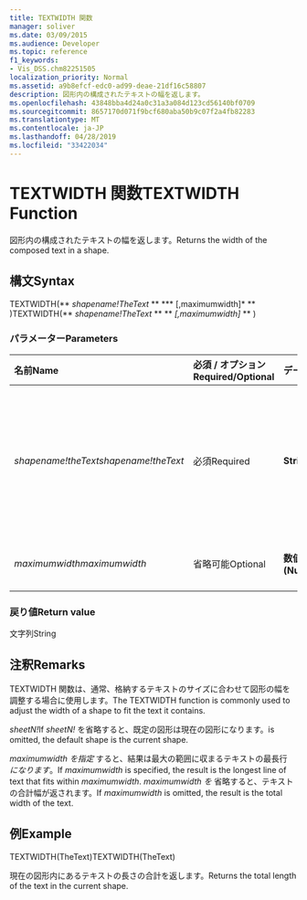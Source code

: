 ```yaml
---
title: TEXTWIDTH 関数
manager: soliver
ms.date: 03/09/2015
ms.audience: Developer
ms.topic: reference
f1_keywords:
- Vis_DSS.chm82251505
localization_priority: Normal
ms.assetid: a9b8efcf-edc0-ad99-deae-21df16c58807
description: 図形内の構成されたテキストの幅を返します。
ms.openlocfilehash: 43848bba4d24a0c31a3a084d123cd56140bf0709
ms.sourcegitcommit: 8657170d071f9bcf680aba50b9c07f2a4fb82283
ms.translationtype: MT
ms.contentlocale: ja-JP
ms.lasthandoff: 04/28/2019
ms.locfileid: "33422034"
---
```

# <a name="textwidth-function"></a><span data-ttu-id="40bc3-103">TEXTWIDTH 関数</span><span class="sxs-lookup"><span data-stu-id="40bc3-103">TEXTWIDTH Function</span></span>

<span data-ttu-id="40bc3-104">図形内の構成されたテキストの幅を返します。</span><span class="sxs-lookup"><span data-stu-id="40bc3-104">Returns the width of the composed text in a shape.</span></span> 
  
## <a name="syntax"></a><span data-ttu-id="40bc3-105">構文</span><span class="sxs-lookup"><span data-stu-id="40bc3-105">Syntax</span></span>

<span data-ttu-id="40bc3-106">TEXTWIDTH(\*\* *shapename!TheText* \*\* \*\*\* [,maximumwidth]\* \*\* )</span><span class="sxs-lookup"><span data-stu-id="40bc3-106">TEXTWIDTH(\*\* *shapename!TheText* \*\* \*\* *[,maximumwidth]* \*\* )</span></span> 
  
### <a name="parameters"></a><span data-ttu-id="40bc3-107">パラメーター</span><span class="sxs-lookup"><span data-stu-id="40bc3-107">Parameters</span></span>

|<span data-ttu-id="40bc3-108">**名前**</span><span class="sxs-lookup"><span data-stu-id="40bc3-108">**Name**</span></span>|<span data-ttu-id="40bc3-109">**必須 / オプション**</span><span class="sxs-lookup"><span data-stu-id="40bc3-109">**Required/Optional**</span></span>|<span data-ttu-id="40bc3-110">**データ型**</span><span class="sxs-lookup"><span data-stu-id="40bc3-110">**Data Type**</span></span>|<span data-ttu-id="40bc3-111">**説明**</span><span class="sxs-lookup"><span data-stu-id="40bc3-111">**Description**</span></span>|
|:-----|:-----|:-----|:-----|
| <span data-ttu-id="40bc3-112">_shapename!theText_</span><span class="sxs-lookup"><span data-stu-id="40bc3-112">_shapename!theText_</span></span> <br/> |<span data-ttu-id="40bc3-113">必須</span><span class="sxs-lookup"><span data-stu-id="40bc3-113">Required</span></span>  <br/> |<span data-ttu-id="40bc3-114">**String**</span><span class="sxs-lookup"><span data-stu-id="40bc3-114">**String**</span></span> <br/> |<span data-ttu-id="40bc3-115">ターゲットとなる図形の [TheText] セルに対する参照を指定します。</span><span class="sxs-lookup"><span data-stu-id="40bc3-115">A reference to the cell named TheText in the target shape.</span></span>  <span data-ttu-id="40bc3-116">_shapename!_</span><span class="sxs-lookup"><span data-stu-id="40bc3-116">_shapename!_</span></span> <span data-ttu-id="40bc3-117">は、テキストを取得する図形の名前です。</span><span class="sxs-lookup"><span data-stu-id="40bc3-117">is the name of the shape from which you want to retrieve the text.</span></span>  <br/> |
| <span data-ttu-id="40bc3-118">_maximumwidth_</span><span class="sxs-lookup"><span data-stu-id="40bc3-118">_maximumwidth_</span></span> <br/> |<span data-ttu-id="40bc3-119">省略可能</span><span class="sxs-lookup"><span data-stu-id="40bc3-119">Optional</span></span>  <br/> |<span data-ttu-id="40bc3-120">**数値型 (Numeric)**</span><span class="sxs-lookup"><span data-stu-id="40bc3-120">**Numeric**</span></span> <br/> |<span data-ttu-id="40bc3-121">テキスト ブロックの最大幅を指定します。</span><span class="sxs-lookup"><span data-stu-id="40bc3-121">The maximum width of the text block.</span></span>  <br/> |
   
### <a name="return-value"></a><span data-ttu-id="40bc3-122">戻り値</span><span class="sxs-lookup"><span data-stu-id="40bc3-122">Return value</span></span>

<span data-ttu-id="40bc3-123">文字列</span><span class="sxs-lookup"><span data-stu-id="40bc3-123">String</span></span>
  
## <a name="remarks"></a><span data-ttu-id="40bc3-124">注釈</span><span class="sxs-lookup"><span data-stu-id="40bc3-124">Remarks</span></span>

<span data-ttu-id="40bc3-125">TEXTWIDTH 関数は、通常、格納するテキストのサイズに合わせて図形の幅を調整する場合に使用します。</span><span class="sxs-lookup"><span data-stu-id="40bc3-125">The TEXTWIDTH function is commonly used to adjust the width of a shape to fit the text it contains.</span></span>
  
<span data-ttu-id="40bc3-126">_sheetN!_</span><span class="sxs-lookup"><span data-stu-id="40bc3-126">If  _sheetN!_</span></span> <span data-ttu-id="40bc3-127">を省略すると、既定の図形は現在の図形になります。</span><span class="sxs-lookup"><span data-stu-id="40bc3-127">is omitted, the default shape is the current shape.</span></span> 
  
<span data-ttu-id="40bc3-128">_maximumwidth を指定_ すると、結果は最大の範囲に収まるテキストの最長行 _になります_。</span><span class="sxs-lookup"><span data-stu-id="40bc3-128">If  _maximumwidth_ is specified, the result is the longest line of text that fits within  _maximumwidth_.</span></span> <span data-ttu-id="40bc3-129">_maximumwidth を_ 省略すると、テキストの合計幅が返されます。</span><span class="sxs-lookup"><span data-stu-id="40bc3-129">If  _maximumwidth_ is omitted, the result is the total width of the text.</span></span> 
  
## <a name="example"></a><span data-ttu-id="40bc3-130">例</span><span class="sxs-lookup"><span data-stu-id="40bc3-130">Example</span></span>

<span data-ttu-id="40bc3-131">TEXTWIDTH(TheText)</span><span class="sxs-lookup"><span data-stu-id="40bc3-131">TEXTWIDTH(TheText)</span></span> 
  
<span data-ttu-id="40bc3-132">現在の図形内にあるテキストの長さの合計を返します。</span><span class="sxs-lookup"><span data-stu-id="40bc3-132">Returns the total length of the text in the current shape.</span></span> 
  

